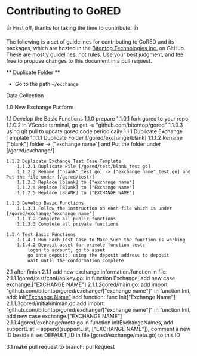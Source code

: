 # Contributing to GoRED

:+1: First off, thanks for taking the time to contribute! :+1:

The following is a set of guidelines for contributing to GoRED and its packages, which are hosted in the [Bitontop Technologies Inc.](https://github.com/bitontop) on GitHub. These are mostly guidelines, not rules. Use your best judgment, and feel free to propose changes to this document in a pull request.

** Duplicate Folder **
* Go to the path `~/exchange`


Data Collection

1.0 New Exchange Platform

1.1 Develop the Basic Functions
    1.1.0 prepare
        1.1.0.1 fork gored to your repo
        1.1.0.2 in VScode terminal, go get -u "github.com/bitontop/gored"
        1.1.0.3 using git pull to update gored code periodically
    1.1.1 Duplicate Exchange Template
        1.1.1.1 Duplicate Folder [/gored/exchange/blank]
        1.1.1.2 Rename ["blank"] folder -> ["exchange name"] and Put the folder under [/gored/exchange/]
        
    1.1.2 Duplicate Exchange Test Case Template
        1.1.2.1 Duplicate File [/gored/test/blank_test.go]
        1.1.2.2 Rename ["blank"_test.go] -> ["exchange name"_test.go] and Put the file under [/gored/test/]
        1.1.2.3 Replace [blank] to ["exchange name"]
        1.1.2.4 Replace [Blank] to ["Exchange Name"]
        1.1.2.5 Replace [BLANK] to ["EXCHANGE NAME"]
        
    1.1.3 Develop Basic Functions
        1.1.3.1 Follow the instruction on each file which is under [/gored/exchange/"exchange name"]
        1.1.3.2 Complete all public functions 
        1.1.3.3 Complete all private functions 
        
    1.1.4 Test Basic Functions
        1.1.4.1 Run Each Test Case to Make Sure the function is working
        1.1.4.2 Deposit asset for private function test:
            login to account, go to asset
            go into deposit, using the deposit address to deposit
            wait until the conformation complete

2.1 after finish
    2.1.1 add new exchange information/function in file:
        2.1.1.1gored/test/conf/apikey.go:
            in function Exchange, add new case exchange.["EXCHANGE NAME"]
        2.1.1.2gored/main.go:
            add import "github.com/bitontop/gored/exchange/["exchange name"]"
            in function Init, add: Init["Exchange Name"](config)
            add function: func Init["Exchange Name"]
        2.1.1.3gored/initial/iniman.go
            add import "github.com/bitontop/gored/exchange/["exchange name"]"
            in function Init, add new case exchange.["EXCHANGE NAME"]
        2.1.1.4gored/exchange/meta.go
            in function initExchangeNames, add supportList = append(supportList, ["EXCHANGE NAME"]), comment a new ID beside it
            set DEFAULT_ID in file [gored/exchange/meta.go] to this ID


3.1 make pull request to branch: pullRequest

